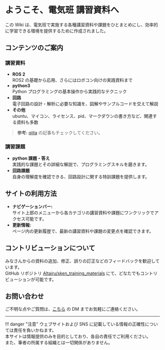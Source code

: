 # ようこそ、電気班 講習資料へ


この Wiki は、電気班で実施する各種講習資料や課題をひとまとめにし、効率的に学習できる環境を提供するために作成されました。


## コンテンツのご案内

### 講習資料

- **ROS 2**  
  ROS2 の基礎から応用、さらにはロボコン向けの実践資料まで
- **python3**  
  Python プログラミングの基本操作から実践的なテクニック
- **回路**  
  電子回路の設計・解析に必要な知識を、図解やサンプルコードを交えて解説
- **その他**  
  ubuntu、マイコン、ライセンス、pid、マークダウンの書き方など、関連する資料も多数

> **参考:** [qiita](https://qiita.com/_Altair_) の記事もチェックしてください。

### 講習課題

- **python 課題・答え**  
  実践的な課題とその詳細な解説で、プログラミングスキルを磨きます。
- **回路課題**  
  自身の理解度を確認できる、回路設計に関する特訓課題を提供します。



## サイトの利用方法

- **ナビゲーションバー:**  
  サイト上部のメニューから各カテゴリの講習資料や課題にワンクリックでアクセス可能です。
- **更新情報:**  
  ページ内の更新履歴で、最新の講習資料や課題の変更点を確認できます。



## コントリビューションについて

みなさんからの資料の追加、修正、誤りの訂正などのフィードバックを歓迎しています。  
GitHub リポジトリ [Altairu/sken_training_materials](https://github.com/Altairu/sken_training_materials) にて、どなたでもコントリビューションが可能です。


## お問い合わせ

ご不明な点やご質問は、[こちら](https://x.com/Flying___eagle) の DM までお気軽にご連絡ください。

---

!!! danger "注意"
    ウェブサイトおよび SNS に記載している情報の正確性については責任を負いかねます。  
    本サイトは情報提供のみを目的としており、各自の責任でご利用ください。  
    また、筆者の所属する組織とは一切関係がありません。

